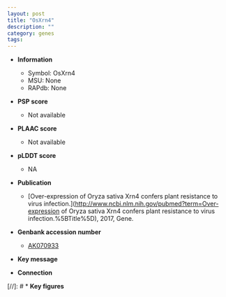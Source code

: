 ```yaml
---
layout: post
title: "OsXrn4"
description: ""
category: genes
tags: 
---
```


* **Information**  
    + Symbol: OsXrn4  
    + MSU: None  
    + RAPdb: None  

* **PSP score**  
    + Not available 

* **PLAAC score**  
    + Not available 

* **pLDDT score**
    + NA


* **Publication**  
    + [Over-expression of Oryza sativa Xrn4 confers plant resistance to virus infection.](http://www.ncbi.nlm.nih.gov/pubmed?term=Over-expression of Oryza sativa Xrn4 confers plant resistance to virus infection.%5BTitle%5D), 2017, Gene.

* **Genbank accession number**  
    + [AK070933](http://www.ncbi.nlm.nih.gov/nuccore/AK070933)

* **Key message**  

* **Connection**  

[//]: # * **Key figures**  


